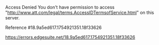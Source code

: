 Access Denied
You don't have permission to access "http://www.att.com/legal/terms.AccessIDTermsofService.html" on this server.

Reference #18.9a5ed617.1754921351.18f33626

https://errors.edgesuite.net/18.9a5ed617.1754921351.18f33626